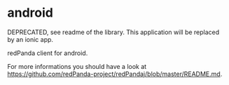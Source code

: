 android
=======

DEPRECATED, see readme of the library. This application will be replaced by an ionic app.

redPanda client for android.



For more informations you should have a look at https://github.com/redPanda-project/redPandaj/blob/master/README.md.
